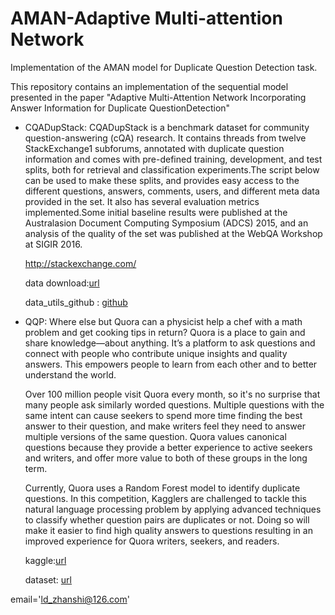 # AMAN-Adaptive Multi-attention Network
Implementation of the AMAN model for Duplicate Question Detection task.

This repository contains an implementation of the sequential model presented in the paper "Adaptive Multi-Attention Network Incorporating Answer Information for Duplicate QuestionDetection" 

* CQADupStack: 
    CQADupStack is a benchmark dataset for community question-answering (cQA) research. It contains threads from twelve StackExchange1 subforums, annotated with duplicate question information and comes with pre-defined training, development, and test splits, both for retrieval and classification experiments.The script below can be used to make these splits, and provides easy access to the different questions, answers, comments, users, and different meta data provided in the set. It also has several evaluation metrics implemented.Some initial baseline results were published at the Australasion Document Computing Symposium (ADCS) 2015, and an analysis of the quality of the set was published at the WebQA Workshop at SIGIR 2016.
    
    http://stackexchange.com/
    
    data download:[url](http://nlp.cis.unimelb.edu.au/resources/cqadupstack/cqadupstack.tar.gz)
    
    data_utils_github : [github](https://github.com/D1Doris/CQADupStack)
* QQP:
    Where else but Quora can a physicist help a chef with a math problem and get cooking tips in return? Quora is a place to gain and share knowledge—about anything. It’s a platform to ask questions and connect with people who contribute unique insights and quality answers. This empowers people to learn from each other and to better understand the world.
    
    Over 100 million people visit Quora every month, so it's no surprise that many people ask similarly worded questions. Multiple questions with the same intent can cause seekers to spend more time finding the best answer to their question, and make writers feel they need to answer multiple versions of the same question. Quora values canonical questions because they provide a better experience to active seekers and writers, and offer more value to both of these groups in the long term.
    
    Currently, Quora uses a Random Forest model to identify duplicate questions. In this competition, Kagglers are challenged to tackle this natural language processing problem by applying advanced techniques to classify whether question pairs are duplicates or not. Doing so will make it easier to find high quality answers to questions resulting in an improved experience for Quora writers, seekers, and readers.
    
    kaggle:[url](https://www.kaggle.com/c/quora-question-pairs)
    
    dataset: [url](https://data.quora.com/First-Quora-Dataset-Release-Question-Pairs)
    
email='ld_zhanshi@126.com'
